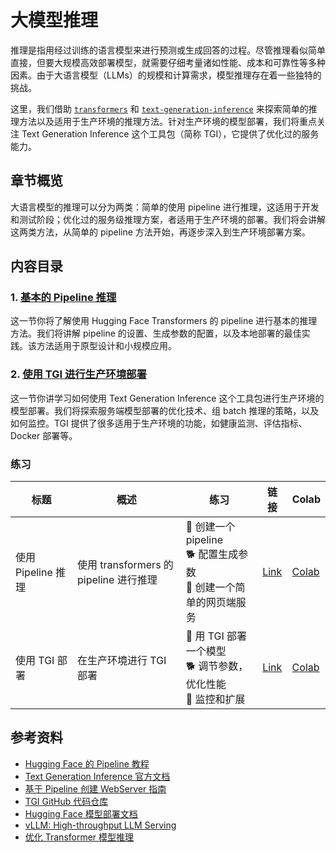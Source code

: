 # 大模型推理

推理是指用经过训练的语言模型来进行预测或生成回答的过程。尽管推理看似简单直接，但要大规模高效部署模型，就需要仔细考量诸如性能、成本和可靠性等多种因素。由于大语言模型（LLMs）的规模和计算需求，模型推理存在着一些独特的挑战。

这里，我们借助 [`transformers`](https://huggingface.co/docs/transformers/index) 和 [`text-generation-inference`](https://github.com/huggingface/text-generation-inference) 来探索简单的推理方法以及适用于生产环境的推理方法。针对生产环境的模型部署，我们将重点关注 Text Generation Inference 这个工具包（简称 TGI），它提供了优化过的服务能力。

## 章节概览

大语言模型的推理可以分为两类：简单的使用 pipeline 进行推理，这适用于开发和测试阶段；优化过的服务级推理方案，者适用于生产环境的部署。我们将会讲解这两类方法，从简单的 pipeline 方法开始，再逐步深入到生产环境部署方案。

## 内容目录

### 1. [基本的 Pipeline 推理](./inference_pipeline_cn.md)

这一节你将了解使用 Hugging Face Transformers 的 pipeline 进行基本的推理方法。我们将讲解 pipeline 的设置、生成参数的配置，以及本地部署的最佳实践。该方法适用于原型设计和小规模应用。

### 2. [使用 TGI 进行生产环境部署](./text_generation_inference_cn.md)

这一节你讲学习如何使用 Text Generation Inference 这个工具包进行生产环境的模型部署。我们将探索服务端模型部署的优化技术、组 batch 推理的策略，以及如何监控。TGI 提供了很多适用于生产环境的功能，如健康监测、评估指标、Docker 部署等。

### 练习

| 标题 | 概述 | 练习 | 链接 | Colab |
|-------|-------------|----------|------|-------|
| 使用 Pipeline 推理 | 使用 transformers 的 pipeline 进行推理 | 🐢 创建一个 pipeline <br> 🐕 配置生成参数 <br> 🦁 创建一个简单的网页端服务 | [Link](./notebooks/basic_pipeline_inference_cn.ipynb) | [Colab](https://githubtocolab.com/huggingface/smol-course/tree/main/7_inference/notebooks/basic_pipeline_inference.ipynb) |
| 使用 TGI 部署 | 在生产环境进行 TGI 部署 | 🐢 用 TGI 部署一个模型 <br> 🐕 调节参数，优化性能 <br> 🦁 监控和扩展 | [Link](./notebooks/tgi_deployment_cn.ipynb) | [Colab](https://githubtocolab.com/huggingface/smol-course/tree/main/7_inference/notebooks/tgi_deployment.ipynb) |

## 参考资料

- [Hugging Face 的 Pipeline 教程](https://huggingface.co/docs/transformers/en/pipeline_tutorial)
- [Text Generation Inference 官方文档](https://huggingface.co/docs/text-generation-inference/en/index)
- [基于 Pipeline 创建 WebServer 指南](https://huggingface.co/docs/transformers/en/pipeline_tutorial#using-pipelines-for-a-webserver)
- [TGI GitHub 代码仓库](https://github.com/huggingface/text-generation-inference)
- [Hugging Face 模型部署文档](https://huggingface.co/docs/inference-endpoints/index)
- [vLLM: High-throughput LLM Serving](https://github.com/vllm-project/vllm)
- [优化 Transformer 模型推理](https://huggingface.co/blog/optimize-transformer-inference)
